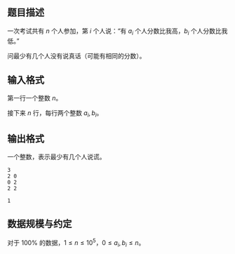 ## 题目描述

一次考试共有 $n$ 个人参加，第 $i$ 个人说：“有 $a_i$ 个人分数比我高，$b_i$ 个人分数比我低。”

问最少有几个人没有说真话（可能有相同的分数）。

## 输入格式

第一行一个整数 $n$。

接下来 $n$ 行，每行两个整数 $a_i,b_i$。

## 输出格式

一个整数，表示最少有几个人说谎。

```input1
3
2 0
0 2
2 2
```

```output1
1
```

## 数据规模与约定

对于 $100\%$ 的数据，$1\leq n\leq 10^5$，$0\leq a_i,b_i\leq n$。


